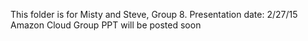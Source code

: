 This folder is for Misty and Steve, Group 8.  Presentation date: 2/27/15
Amazon Cloud Group
PPT will be posted soon
